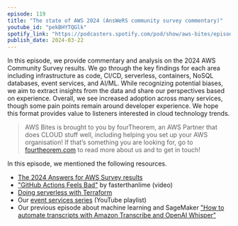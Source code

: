 ```yaml
---
episode: 119
title: "The state of AWS 2024 (AnsWeRS community survey commentary)"
youtube_id: "pekBHYTQGlk"
spotify_link: "https://podcasters.spotify.com/pod/show/aws-bites/episodes/119--The-state-of-AWS-AnsWeRS-community-survey-commentary-e2hcaqt"
publish_date: 2024-03-22
---
```


In this episode, we provide commentary and analysis on the 2024 AWS Community Survey results. We go through the key findings for each area including infrastructure as code, CI/CD, serverless, containers, NoSQL databases, event services, and AI/ML. While recognizing potential biases, we aim to extract insights from the data and share our perspectives based on experience. Overall, we see increased adoption across many services, though some pain points remain around developer experience. We hope this format provides value to listeners interested in cloud technology trends.


> AWS Bites is brought to you by fourTheorem, an AWS Partner that does CLOUD stuff well, including helping you set up your AWS organisation! If that’s something you are looking for, go to [fourtheorem.com](https://fourtheorem.com) to read more about us and to get in touch!


In this episode, we mentioned the following resources.

- [The 2024 Answers for AWS Survey results](https://answersforaws.com/2024)
- ["GitHub Actions Feels Bad"](https://www.youtube.com/watch?v=9qljpi5jiMQ) by fasterthanlime (video)
- [Doing serverless with Terraform](https://serverless.tf/)
- Our [event services series](https://www.youtube.com/playlist?list=PLAWXFhe0N1vLHkGO1ZIWW_SZpturHBiE_) (YouTube playlist)
- Our previous episode about machine learning and SageMaker ["How to automate transcripts with Amazon Transcribe and OpenAI Whisper"](https://awsbites.com/63-how-to-automate-transcripts-with-amazon-transcribe-and-openai-whisper/)
